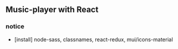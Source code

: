 ## Music-player with React

### notice

- [install] node-sass, classnames, react-redux, mui/icons-material
